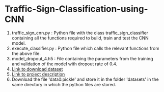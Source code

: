 # Traffic-Sign-Classification-using-CNN
1. traffic_sign_cnn.py : Python file with the class traffic_sign_classifier containing all the functions required to build, train and test the CNN model.
2. execute_classifier.py : Python file which calls the relevant functions from the above file.
3. model_dropout_4.h5 : File containing the parameters from the training and validation of the model with dropout rate of 0.4. 
4. [Link to download dataset](https://www.kaggle.com/valentynsichkar/traffic-signs-preprocessed)
5. [Link to project description](https://drive.google.com/file/d/111cWoOZFHIXFA7Hs9EV8sjKxhoHf5tXg/view?usp=sharing)
6. Download the file 'data0.pickle' and store it in the folder 'datasets' in the same directory in which the python files are stored.
